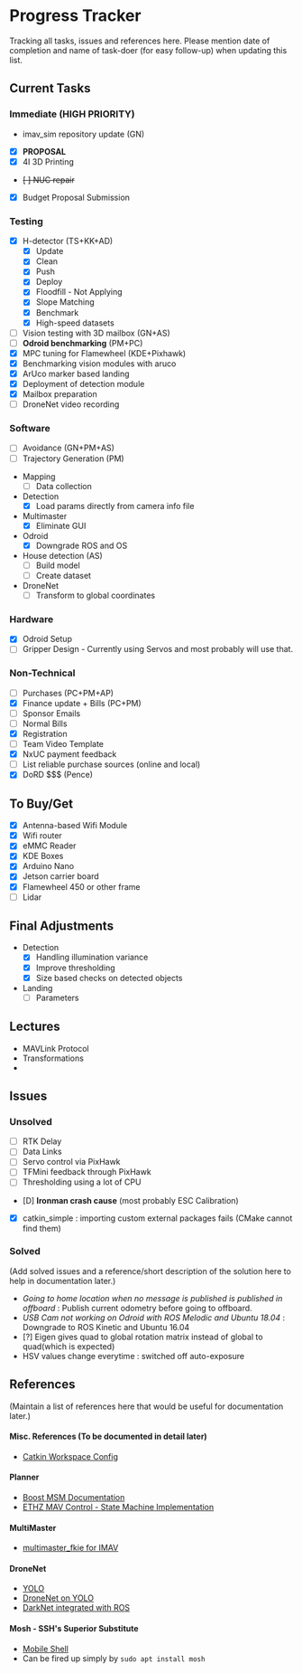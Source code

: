 # Progress Tracker

Tracking all tasks, issues and references here.
Please mention date of completion and name of task-doer (for easy follow-up) when updating this list.

## Current Tasks

### Immediate (HIGH PRIORITY)
- imav_sim repository update (GN)
- [X] **PROPOSAL**
- [X] 4I 3D Printing
- ~~[ ] NUC repair~~
- [X] Budget Proposal Submission

### Testing
- [X] H-detector (TS+KK+AD)
    - [X] Update
    - [X] Clean
    - [X] Push
    - [X] Deploy
    - [X] Floodfill - Not Applying
    - [X] Slope Matching
    - [X] Benchmark
    - [X] High-speed datasets
- [ ] Vision testing with 3D mailbox (GN+AS)
- [ ] **Odroid benchmarking** (PM+PC)
- [X] MPC tuning for Flamewheel (KDE+Pixhawk)
- [X] Benchmarking vision modules with aruco
- [X] ArUco marker based landing
- [X] Deployment of detection module
- [X] Mailbox preparation
- [ ] DroneNet video recording

### Software
- [ ] Avoidance (GN+PM+AS) 
- [ ] Trajectory Generation (PM)
- Mapping
    - [ ] Data collection
- Detection
    - [X] Load params directly from camera info file
- Multimaster
    - [X] Eliminate GUI
- Odroid
    - [X] Downgrade ROS and OS
- House detection (AS)
    - [ ] Build model
    - [ ] Create dataset
- DroneNet
    - [ ] Transform to global coordinates

### Hardware
- [X] Odroid Setup
- [ ] Gripper Design - Currently using Servos and most probably will use that.

### Non-Technical
- [ ] Purchases (PC+PM+AP)
- [X] Finance update + Bills (PC+PM)
- [ ] Sponsor Emails
- [ ] Normal Bills
- [X] Registration
- [ ] Team Video Template
- [X] NxUC payment feedback
- [ ] List reliable purchase sources (online and local)
- [X] DoRD $$$ (Pence)

## To Buy/Get
- [X] Antenna-based Wifi Module
- [X] Wifi router
- [X] eMMC Reader
- [X] KDE Boxes
- [X] Arduino Nano
- [X] Jetson carrier board
- [X] Flamewheel 450 or other frame
- [ ] Lidar

## Final Adjustments
- Detection 
    - [X] Handling illumination variance
    - [X] Improve thresholding
    - [X] Size based checks on detected objects

- Landing
    - [ ] Parameters

## Lectures
- MAVLink Protocol
- Transformations
- 

## Issues

### Unsolved
- [ ] RTK Delay
- [ ] Data Links
- [ ] Servo control via PixHawk
- [ ] TFMini feedback through PixHawk
- [ ] Thresholding using a lot of CPU
- [D] **Ironman crash cause** (most probably ESC Calibration)
- [X] catkin_simple : importing custom external packages fails (CMake cannot find them)

### Solved
(Add solved issues and a reference/short description of the solution here to help in documentation later.)
- *Going to home location when no message is published is published in offboard* : 
    Publish current odometry before going to offboard.  
- *USB Cam not working on Odroid with ROS Melodic and Ubuntu 18.04* :
    Downgrade to ROS Kinetic and Ubuntu 16.04
- [?] Eigen gives quad to global rotation matrix instead of global to quad(which is expected)
- HSV values change everytime : switched off auto-exposure

## References
(Maintain a list of references here that would be useful for documentation later.)
#### Misc. References (To be documented in detail later)
- [Catkin Workspace Config](https://catkin-tools.readthedocs.io/en/latest/verbs/catkin_config.html)
#### Planner
- [Boost MSM Documentation](https://www.boost.org/doc/libs/1_64_0/libs/msm/doc/HTML/index.html)
- [ETHZ MAV Control - State Machine Implementation](https://github.com/ethz-asl/mav_control_rw/tree/master/mav_control_interface/src)
#### MultiMaster
- [multimaster_fkie for IMAV](https://github.com/parekhaman1807/multimaster_fkie)
#### DroneNet
- [YOLO](https://pjreddie.com/darknet/yolo/)
- [DroneNet on YOLO](https://github.com/chuanenlin/drone-net/)
- [DarkNet integrated with ROS](https://github.com/leggedrobotics/darknet_ros)
#### Mosh - SSH's Superior Substitute
- [Mobile Shell](https://mosh.org/)
- Can be fired up simply by `sudo apt install mosh`
